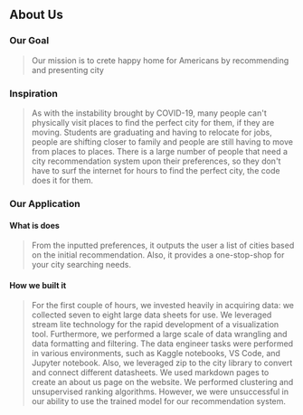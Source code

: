 ## About Us

### Our Goal

>Our mission is to crete happy home for Americans by recommending and presenting city

### Inspiration

>As with the instability brought by COVID-19, many people can't physically visit places to find the perfect city for them, if they are moving. Students are graduating and having to relocate for jobs, people are shifting closer to family and people are still having to move from places to places. There is a large number of people that need a city recommendation system upon their preferences, so they don't have to surf the internet for hours to find the perfect city, the code does it for them.

### Our Application

#### What is does 

>From the inputted preferences, it outputs the user a list of cities based on the initial recommendation. Also, it provides a one-stop-shop for your city searching needs.

#### How we built it

>For the first couple of hours, we invested heavily in acquiring data: we collected seven to eight large data sheets for use. We leveraged stream lite technology for the rapid development of a visualization tool. Furthermore, we performed a large scale of data wrangling and data formatting and filtering. The data engineer tasks were performed in various environments, such as Kaggle notebooks, VS Code, and Jupyter notebook. Also, we leveraged zip to the city library to convert and connect different datasheets. We used markdown pages to create an about us page on the website. We performed clustering and unsupervised ranking algorithms. However, we were unsuccessful in our ability to use the trained model for our recommendation system.
